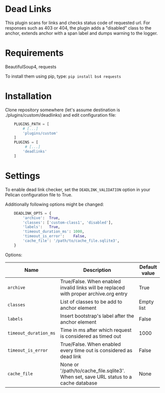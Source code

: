 # Dead Links

This plugin scans for links and checks status code of requested url.
For responses such as 403 or 404, the plugin adds a "disabled" class
to the anchor, extends anchor with a span label and dumps warning to
the logger.


# Requirements

BeautifulSoup4, requests

To install them using pip, type: `pip install bs4 requests`

# Installation

Clone repository somewhere (let's assume destination is ./plugins/custom/deadlinks)
and edit configuration file:

```python
    PLUGINS_PATH = [
        # [...]
        'plugins/custom'
    ]
    PLUGINS = [
         # [...]
        'deadlinks'
    ]
```

# Settings

To enable dead link checker, set the `DEADLINK_VALIDATION` option in your
Pelican configuration file to True.

Additionally following options might be changed:

```python
    DEADLINK_OPTS = {
        'archive':  True,
        'classes': ['custom-class1', 'disabled'],
        'labels':   True,
        'timeout_duration_ms': 1000,
        'timeout_is_error':    False,
        'cache_file': '/path/to/cache_file.sqlite3',
    }
```

Options:

| Name | Description | Default value |
| ------ | ----------- | ------------- |
| `archive` | True/False. When enabled invalid links will be replaced with proper archive.org entry | True |
| `classes` | List of classes to be add to anchor element | Empty list |
| `labels` | Insert bootstrap's label after the anchor element | False |
| `timeout_duration_ms` | Time in ms after which request is considered as timed out | 1000 |
| `timeout_is_error` | True/False. When enabled every time out is considered as dead link | False |
| `cache_file` | None or '/path/to/cache_file.sqlite3'. When set, save URL status to a cache database | None |
